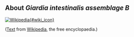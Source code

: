 About *Giardia intestinalis assemblage B*
-----------------------------------------

[![Wikipedia](/img/wikipedia_logo_v2_en.png){#wiki_icon}](http://en.wikipedia.org/wiki/Giardia_intestinalis)

([Text](http://en.wikipedia.org/wiki/Giardia_intestinalis) from
[Wikipedia](http://en.wikipedia.org/), the free encyclopaedia.)

